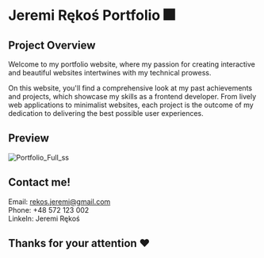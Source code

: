 # Jeremi Rękoś Portfolio  :fireworks:

## Project Overview

Welcome to my portfolio website, where my passion for creating interactive and beautiful websites intertwines with my technical prowess.

On this website, you'll find a comprehensive look at my past achievements and projects, which showcase my skills as a frontend developer. From lively web applications to minimalist websites, each project is the outcome of my dedication to delivering the best possible user experiences.

## Preview

![Portfolio_Full_ss](./zdj/PortfolioFullss.png)

## Contact me!

Email: rekos.jeremi@gmail.com <br/>
Phone: +48 572 123 002  <br/>
LinkeIn: Jeremi Rękoś  <br/>

## Thanks for your attention :heart:

